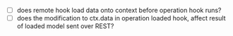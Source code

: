 - [ ] does remote hook load data onto context before operation hook runs?
- [ ] does the modification to ctx.data in operation loaded hook, affect result of loaded model sent over REST?